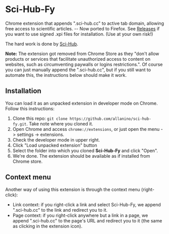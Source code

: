 Sci-Hub-Fy
==========

Chrome extension that appends ".sci-hub.cc" to active tab domain, allowing free access to scientific articles. -- Now ported to Firefox. See [Releases] if you want to use signed .xpi files for installation. (Use at your own risk!)

The hard work is done by [Sci-Hub].

**Note:** The extension got removed from Chrome Store as they "don't allow products or services that facilitate unauthorized access to content on websites, such as circumventing paywalls or logins restrictions.". Of course you can just manually append the ".sci-hub.cc", but if you still want to automate this, the instructions below should make it work.

## Installation

You can load it as an unpacked extension in developer mode on Chrome. Follow this instructions:

1. Clone this repo: `git clone https://github.com/allanino/sci-hub-fy.git`. Take note where you cloned it.
2. Open Chrome and access `chrome://extensions`, or just open the menu -> settings -> extensions.
3. Check the developer mode in upper right.
4. Click "Load unpacked extension" button
5. Select the folder into which you cloned **Sci-Hub-Fy** and click "Open".
6. We're done. The extension should be available as if installed from Chrome store.

## Context menu

Another way of using this extension is through the context menu (right-click):

- Link context: if you right-click a link and select Sci-Hub-Fy, we append ".sci-hub.cc" to the link and redirect you to it.
- Page context: if you right-click anywhere but a link in a page, we append ".sci-hub.cc" to the page's URL and redirect you to it (the same as clicking in the extension icon).

[Sci-Hub]:http://sci-hub.cc
[Releases]:https://github.com/zhuth/sci-hub-fy/releases
